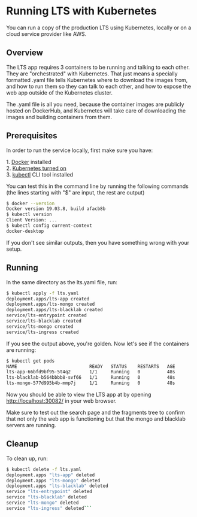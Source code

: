 # Running LTS with Kubernetes

You can run a copy of the production LTS using Kubernetes, locally or on a cloud
service provider like AWS.

## Overview

The LTS app requires 3 containers to be running and talking to each other. They are "orchestrated" with Kubernetes. That just means a specially formatted .yaml file tells Kubernetes where to download the images from, and how to run them so they can talk to each other, and how to expose the web app outside of the Kubernetes cluster.

The .yaml file is all you need, because the container images are publicly hosted on DockerHub, and Kubernetes will take care of downloading the images and building containers from them.

## Prerequisites

In order to run the service locally, first make sure you have:  

1. [Docker](https://www.docker.com/products/docker-desktop) installed  
2. [Kubernetes turned on](https://medium.com/@damiannolan/kubernetes-on-docker-for-windows-5ca0c6395668)  
3. [kubectl](https://kubernetes.io/docs/tasks/tools/install-kubectl/) CLI tool installed  

You can test this in the command line by running the following commands (the lines starting with "$" are input, the rest are output)

```bash
$ docker --version
Docker version 19.03.8, build afacb8b
$ kubectl version
Client Version: ...
$ kubectl config current-context
docker-desktop
```

If you don't see similar outputs, then you have something wrong with your setup.

## Running

In the same directory as the lts.yaml file, run:

```bash
$ kubectl apply -f lts.yaml
deployment.apps/lts-app created
deployment.apps/lts-mongo created
deployment.apps/lts-blacklab created
service/lts-entrypoint created
service/lts-blacklab created
service/lts-mongo created
service/lts-ingress created
```

If you see the output above, you're golden. Now let's see if the containers are running:

```bash
$ kubectl get pods
NAME                           READY   STATUS    RESTARTS   AGE
lts-app-66bfd9bf95-5t4q2       1/1     Running   0          48s
lts-blacklab-b564bbbb8-svf66   1/1     Running   0          48s
lts-mongo-577d995b4b-mmp7j     1/1     Running   0          48s
```

Now you should be able to view the LTS app at by opening [http://localhost:30082/](http://localhost:30082/) in your web browser.

Make sure to test out the search page and the fragments tree to confirm that not only the web app is functioning but that the mongo and blacklab servers are running.

## Cleanup

To clean up, run:

```bash
$ kubectl delete -f lts.yaml
deployment.apps "lts-app" deleted
deployment.apps "lts-mongo" deleted
deployment.apps "lts-blacklab" deleted
service "lts-entrypoint" deleted
service "lts-blacklab" deleted
service "lts-mongo" deleted
service "lts-ingress" deleted```